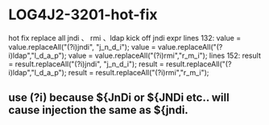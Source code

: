 # LOG4J2-3201-hot-fix
hot fix replace all jndi 、 rmi 、ldap
kick off jndi expr
lines 132:
 value = value.replaceAll("(?i)jndi", "j_n_d_i");
 value = value.replaceAll("(?i)ldap","l_d_a_p");
 value = value.replaceAll("(?i)rmi","r_m_i");
 lines 152:
 result = result.replaceAll("(?i)jndi", "j_n_d_i");
 result = result.replaceAll("(?i)ldap","l_d_a_p");
 result = result.replaceAll("(?i)rmi","r_m_i");
 
## use (?i) because ${JnDi or ${JNDi etc.. will cause injection the same as ${jndi.
